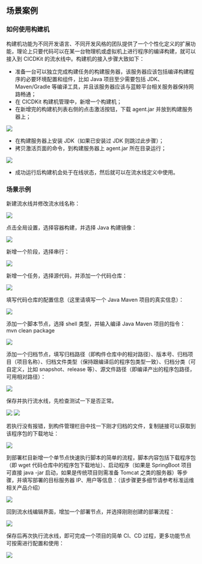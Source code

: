 ## 场景案例

### 如何使用构建机

构建机功能为不同开发语言、不同开发风格的团队提供了一个个性化定义的扩展功能，理论上只要代码可以在某一台物理机或虚拟机上进行程序的编译构建，就可以接入到 CICDKit 的流水线中。构建机的接入步骤大致如下：

- 准备一台可以独立完成构建任务的构建服务器，该服务器应该包括编译构建程序的必要环境配置和组件，比如 Java 项目至少需要包括 JDK、Maven/Gradle 等编译工具，并且该服务器应该与蓝鲸平台相关服务器保持网路畅通；
- 在 CICDKit 构建机管理中，新增一个构建机；
- 在新增完的构建机列表右侧的点击激活按钮，下载 agent.jar 并放到构建服务器上；

![](../assets/bk-cicdkit-45.png)

- 在构建服务器上安装 JDK（如果已安装过 JDK 则跳过此步骤）；
- 拷贝激活页面的命令，到构建服务器上 agent.jar 所在目录运行；

![](../assets/bk-cicdkit-46.png)

- 成功运行后构建机会处于在线状态，然后就可以在流水线定义中使用。


### 场景示例

新建流水线并修改流水线名称：

![](../assets/bk-cicdkit-47.png)

点击全局设置，选择容器构建，并选择 Java 构建镜像：

![](../assets/bk-cicdkit-48.png)

新增一个阶段，选择串行：

![](../assets/bk-cicdkit-49.png)

新增一个任务，选择源代码，并添加一个代码仓库：

![](../assets/bk-cicdkit-50.png)

填写代码仓库的配置信息（这里请填写一个 Java Maven 项目的真实信息）：

![](../assets/bk-cicdkit-51.png)

添加一个脚本节点，选择 shell 类型，并输入编译 Java Maven 项目的指令：mvn clean package

![](../assets/bk-cicdkit-52.png)

添加一个归档节点，填写归档路径（即构件仓库中的相对路径）、版本号、归档项目（项目名称）、归档文件类型（保持跟编译后的程序包类型一致）、归档分类（可自定义，比如 snapshot、release 等）、源文件路径（即编译产出的程序包路径，可用相对路径）：

![](../assets/bk-cicdkit-53.png)

保存并执行流水线，先检查测试一下是否正常。

![](../assets/bk-cicdkit-54.png)
![](../assets/bk-cicdkit-55.png)

若执行没有报错，到构件管理栏目中找一下刚才归档的文件，复制链接可以获取到该程序包的下载地址：

![](../assets/bk-cicdkit-56.png)

到部署栏目新增一个单节点快速执行脚本的简单的流程，脚本内容包括下载程序包（即 wget 代码仓库中的程序包下载地址）、启动程序（如果是 SpringBoot 项目可直接 java -jar 启动，如果是传统项目则需准备 Tomcat 之类的服务器）等步骤，并填写部署的目标服务器 IP、用户等信息：（该步骤更多细节请参考标准运维相关产品介绍）

![](../assets/bk-cicdkit-57.png)

回到流水线编辑界面，增加一个部署节点，并选择刚刚创建的部署流程：

![](../assets/bk-cicdkit-58.png)

保存后再次执行流水线，即可完成一个项目的简单 CI、CD 过程，更多功能节点可按需进行配置和使用：

![](../assets/bk-cicdkit-69.png)
